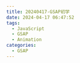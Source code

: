 ```yaml
---
title: 20240417-GSAP初学
date: 2024-04-17 06:47:52
tags:
  - JavaScript
  - GSAP
  - Animation
categories:
  - GSAP
---
```

